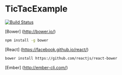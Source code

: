 # TicTacExample

[![Build Status](https://travis-ci.org/Tic-Tac-Toe-Game/TicTacExample.svg)](https://travis-ci.org/Tic-Tac-Toe-Game/TicTacExample)

[Bower] (http://bower.io/)
```bash
npm install -g bower
```

[React] (https://facebook.github.io/react/)
```bash
bower install https://github.com/reactjs/react-bower
```


[Ember] (http://ember-cli.com/)